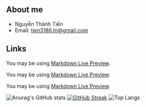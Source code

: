 ## About me 
* Nguyễn Thành Tiến
* Email: tien3186.tn@gmail.com
## Links

You may be using [Markdown Live Preview](https://markdownlivepreview.com/).

You may be using [Markdown Live Preview](https://markdownlivepreview.com/).

You may be using [Markdown Live Preview](https://markdownlivepreview.com/).



![Anurag's GitHub stats](https://github-readme-stats.vercel.app/api?username=tinhhuong9291&show_icons=true&theme=radical)
[![GitHub Streak](https://github-readme-streak-stats.herokuapp.com?user=tinhhuong9291)](https://git.io/streak-stats)
![Top Langs](https://github-readme-stats.vercel.app/api/top-langs/?username=tinhhuong9291&hide_progress=true)



<!--
Here are some ideas to get you started:

- 🔭 I’m currently working on ...
- 🌱 I’m currently learning ...
- 👯 I’m looking to collaborate on ...
- 🤔 I’m looking for help with ...
- 💬 Ask me about ...
- 📫 How to reach me: ...
- 😄 Pronouns: ...
- ⚡ Fun fact: ...
-->
